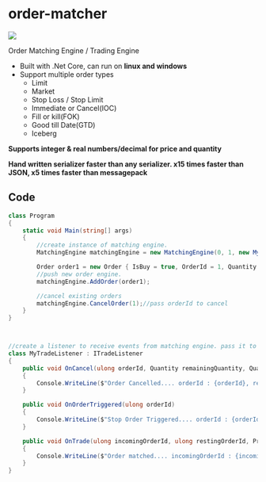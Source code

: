   
# order-matcher

![](https://github.com/ArjunVachhani/order-matcher/workflows/.NET%20Core/badge.svg?branch=master)

Order Matching Engine / Trading Engine

 - Built with .Net Core, can run on **linux and windows**
 - Support multiple order types
	 - Limit 
	 - Market  
	 - Stop Loss  / Stop Limit
	 - Immediate or Cancel(IOC) 
	 - Fill or kill(FOK) 
	 - Good till Date(GTD) 
	 - Iceberg
       


**Supports integer & real numbers/decimal for price and quantity**

**Hand written serializer faster than any serializer. x15 times faster than JSON, x5 times faster than messagepack**


## Code
```csharp
class Program
{
	static void Main(string[] args)
	{
		//create instance of matching engine.
		MatchingEngine matchingEngine = new MatchingEngine(0, 1, new MyTradeListener(), new TimeProvider());

		Order order1 = new Order { IsBuy = true, OrderId = 1, Quantity = 1000, Price = 10 };
		//push new order engine.
		matchingEngine.AddOrder(order1);

		//cancel existing orders
		matchingEngine.CancelOrder(1);//pass orderId to cancel
	}
}



//create a listener to receive events from matching engine. pass it to constructore of MatchingEngine
class MyTradeListener : ITradeListener
{
    public void OnCancel(ulong orderId, Quantity remainingQuantity, Quantity remainingOrderAmount, CancelReason cancelReason)
    {
        Console.WriteLine($"Order Cancelled.... orderId : {orderId}, remainingQuantity : {remainingQuantity}, cancelReason : {cancelReason}");
    }

    public void OnOrderTriggered(ulong orderId)
    {
        Console.WriteLine($"Stop Order Triggered.... orderId : {orderId}");
    }

    public void OnTrade(ulong incomingOrderId, ulong restingOrderId, Price matchPrice, Quantity matchQuantiy, bool incomingOrderCompleted)
    {
        Console.WriteLine($"Order matched.... incomingOrderId : {incomingOrderId}, restingOrderId : {restingOrderId}, executedQuantity : {matchQuantiy}, exetedPrice : {matchPrice}");
    }
}
```
